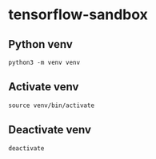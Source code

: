 # tensorflow-sandbox

## Python venv
```
python3 -m venv venv
```
## Activate venv
```
source venv/bin/activate
```

## Deactivate venv
```
deactivate
```
